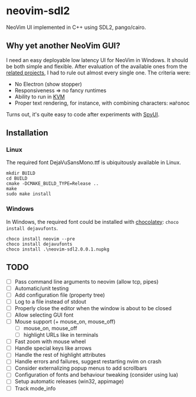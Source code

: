 # neovim-sdl2

NeoVim UI implemented in C++ using SDL2, pango/cairo.

## Why yet another NeoVim GUI?

I need an easy deployable low latency UI for NeoVim in Windows. It should be both simple and flexible.
After evaluation of the available ones from the [related projects](https://github.com/neovim/neovim/wiki/Related-projects#gui),
I had to rule out almost every single one. The criteria were:

- No Electron (show stopper)
- Responsiveness ⇒ no fancy runtimes
- Ability to run in [KVM](https://www.linux-kvm.org/page/Main_Page)
- Proper text rendering, for instance, with combining characters: на́голос

Turns out, it's quite easy to code after experiments with [SpyUI](https://github.com/sakhnik/nvim-gdb/blob/master/test/spy_ui.py).

## Installation

### Linux

The required font DejaVuSansMono.ttf is ubiquitously available in Linux. 

```
mkdir BUILD
cd BUILD
cmake -DCMAKE_BUILD_TYPE=Release ..
make
sudo make install
```

### Windows

In Windows, the required font could be installed with [chocolatey](https://community.chocolatey.org/packages/dejavufonts): `choco install dejavufonts`.

```
choco install neovim --pre
choco install dejavufonts
choco install .\neovim-sdl2.0.0.1.nupkg
```

## TODO

  - [ ] Pass command line arguments to neovim (allow tcp, pipes)
  - [ ] Automatic/unit testing
  - [ ] Add configuration file (property tree)
  - [ ] Log to a file instead of stdout
  - [ ] Properly close the editor when the window is about to be closed
  - [ ] Allow selecting GUI font
  - [ ] Mouse support (+ mouse_on, mouse_off)
    - [ ] mouse_on, mouse_off
    - [ ] highlight URLs like in terminals
  - [ ] Fast zoom with mouse wheel
  - [ ] Handle special keys like arrows
  - [ ] Handle the rest of highlight attributes
  - [ ] Handle errors and failures, suggest restarting nvim on crash
  - [ ] Consider externalizing popup menus to add scrollbars
  - [ ] Configuration of fonts and behaviour tweaking (consider using lua)
  - [ ] Setup automatic releases (win32, appimage)
  - [ ] Track mode_info
